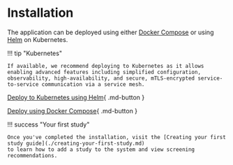 # Installation

The application can be deployed using either [Docker Compose](https://docs.docker.com/compose/) or using
[Helm](https://helm.sh/) on Kubernetes.

!!! tip "Kubernetes"

    If available, we recommend deploying to Kubernetes as it allows enabling advanced features including simplified configuration,
    observability, high-availability, and secure, mTLS-encrypted service-to-service communication via a service mesh.

[Deploy to Kubernetes using Helm](../deployment/kubernetes.md){ .md-button }

[Deploy using Docker Compose](../deployment/docker-compose.md){ .md-button }

!!! success "Your first study"

    Once you've completed the installation, visit the [Creating your first study guide](./creating-your-first-study.md)
    to learn how to add a study to the system and view screening recommendations.
